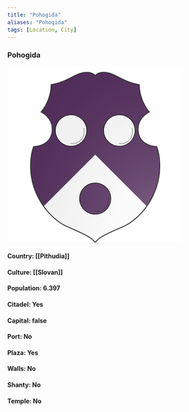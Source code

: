 ```yaml
---
title: "Pohogida"
aliases: "Pohogida"
tags: [Location, City]
---
```

### Pohogida
![](attachment/e245c7d9896440238878151523d22e60.svg)

#### Country: [[Pithudia]]

#### Culture: [[Slovan]]

#### Population: 6.397

#### Citadel: Yes

#### Capital: false

#### Port: No

#### Plaza: Yes

#### Walls: No

#### Shanty: No

#### Temple: No

